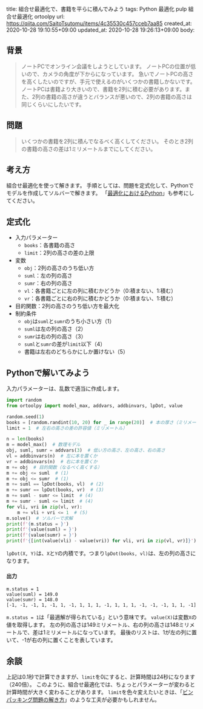 title: 組合せ最適化で、書籍を平らに積んでみよう
tags: Python 最適化 pulp 組合せ最適化 ortoolpy
url: https://qiita.com/SaitoTsutomu/items/4c35530c457cceb7aa85
created_at: 2020-10-28 19:10:55+09:00
updated_at: 2020-10-28 19:26:13+09:00
body:

## 背景

> ノートPCでオンライン会議をしようとしています。
> ノートPCの位置が低いので、カメラの角度が下からになっています。
> 急いでノートPCの高さを高くしたいのですが、手元で使えるのがいくつかの書籍しかないです。
> ノートPCは書籍より大きいので、書籍を2列に積む必要があります。また、2列の書籍の高さが違うとバランスが悪いので、2列の書籍の高さは同じくらいにしたいです。

## 問題

> いくつかの書籍を2列に積んでなるべく高くしてください。
> そのとき2列の書籍の高さの差は1ミリメートルまでにしてください。

## 考え方

組合せ最適化を使って解きます。
手順としては、問題を定式化して、Pythonでモデルを作成してソルバーで解きます。
「[最適化におけるPython](https://qiita.com/SaitoTsutomu/items/070ca9cb37c6b2b492f0)」も参考にしてください。

## 定式化

- 入力パラメーター
    - `books`：各書籍の高さ
    - `limit`：2列の高さの差の上限
- 変数
    - `obj`：2列の高さのうち低い方
    - `suml`：左の列の高さ
    - `sumr`：右の列の高さ
    - `vl`：各書籍ごとに左の列に積むかどうか（0:積まない、1:積む）
    - `vr`：各書籍ごとに右の列に積むかどうか（0:積まない、1:積む）
- 目的関数：2列の高さのうち低い方を最大化
- 制約条件
    - `obj`は`suml`と`sumr`のうち小さい方（1）
    - `suml`は左の列の高さ（2）
    - `sumr`は右の列の高さ（3）
    - `suml`と`sumr`の差が`limit`以下（4）
    - 書籍は左右のどちらかにしか置けない（5）

## Pythonで解いてみよう

入力パラメーターは、乱数で適当に作成します。

```py
import random
from ortoolpy import model_max, addvars, addbinvars, lpDot, value

random.seed(1)
books = [random.randint(10, 20) for _ in range(20)]  # 本の厚さ（ミリメートル）
limit = 1  # 左右の高さの差の許容値（ミリメートル）

n = len(books)
m = model_max()  # 数理モデル
obj, suml, sumr = addvars(3)  # 低い方の高さ、左の高さ、右の高さ
vl = addbinvars(n)  # 左に本を置くか
vr = addbinvars(n)  # 右に本を置くか
m += obj  # 目的関数（なるべく高くする）
m += obj <= suml  # (1)
m += obj <= sumr  # (1)
m += suml == lpDot(books, vl)  # (2)
m += sumr == lpDot(books, vr)  # (3)
m += suml - sumr <= limit  # (4)
m += sumr - suml <= limit  # (4)
for vli, vri in zip(vl, vr):
    m += vli + vri <= 1  # (5)
m.solve()  # ソルバーで求解
print(f'{m.status = }')
print(f'{value(suml) = }')
print(f'{value(sumr) = }')
print(f'{[int(value(vli) - value(vri)) for vli, vri in zip(vl, vr)]}')
```

`lpDot(X, Y)`は、`X`と`Y`の内積です。つまり`lpDot(books, vl)`は、左の列の高さになります。

#### 出力

```
m.status = 1
value(suml) = 149.0
value(sumr) = 148.0
[-1, -1, -1, 1, -1, 1, -1, 1, 1, 1, -1, 1, 1, 1, -1, -1, -1, 1, 1, -1]
```

`m.status = 1`は「最適解が得られている」という意味です。
`value(X)`は変数`X`の値を取得します。
左の列の高さは149ミリメートル、右の列の高さは148ミリメートルで、差は1ミリメートルになっています。
最後のリストは、1が左の列に置いて、-1が右の列に置くことを表しています。

## 余談

上記は0.1秒で計算できますが、`limit`を0にすると、計算時間は24秒になります（240倍）。
このように、組合せ最適化では、ちょっとパラメーターが変わると計算時間が大きく変わることがあります。
`limit`を色々変えたいときは、「[ビンパッキング問題の解き方](https://qiita.com/SaitoTsutomu/items/3a970e071768bbe96005)」のような工夫が必要かもしれません。

